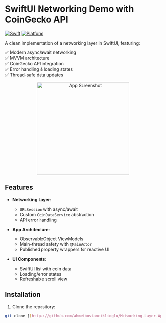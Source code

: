 # SwiftUI Networking Demo with CoinGecko API

[![Swift](https://img.shields.io/badge/Swift-5.9-orange.svg)](https://swift.org)
[![Platform](https://img.shields.io/badge/iOS-16%2B-blue)](https://developer.apple.com/ios/)

A clean implementation of a networking layer in SwiftUI, featuring:

✅ Modern async/await networking  
✅ MVVM architecture  
✅ CoinGecko API integration  
✅ Error handling & loading states  
✅ Thread-safe data updates  

<p align="center">
  <img src="https://i.imgur.com/your-screenshot.png" width="300" alt="App Screenshot">
</p>

## Features

- **Networking Layer**:
  - `URLSession` with async/await
  - Custom `CoinDataService` abstraction
  - API error handling

- **App Architecture**:
  - ObservableObject ViewModels
  - Main-thread safety with `@MainActor`
  - Published property wrappers for reactive UI

- **UI Components**:
  - SwiftUI list with coin data
  - Loading/error states
  - Refreshable scroll view

## Installation

1. Clone the repository:
```bash
git clone [[https://github.com/ahmetbostanciklioglu/Metworking-Layer-App.git](]
